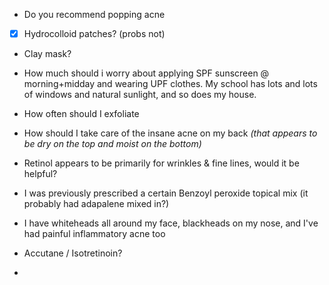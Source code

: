 - Do you recommend popping acne
- [x] Hydrocolloid patches? (probs not)
- Clay mask?
- How much should i worry about applying SPF sunscreen @ morning+midday and wearing UPF clothes. My school has lots and lots of windows and natural sunlight, and so does my house.
- How often should I exfoliate
- How should I take care of the insane acne on my back
  *(that appears to be dry on the top and moist on the bottom)*
- Retinol appears to be primarily for wrinkles & fine lines, would it be helpful?
- I was previously prescribed a certain Benzoyl peroxide topical mix (it probably had adapalene mixed in?)
- I have whiteheads all around my face, blackheads on my nose, and I've had painful inflammatory acne too

- Accutane / Isotretinoin?
- 